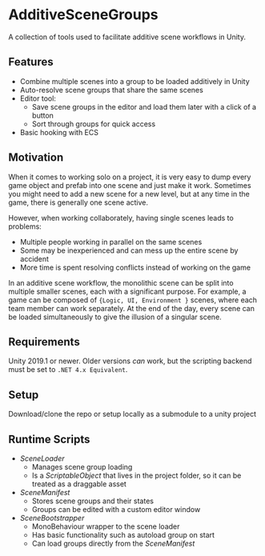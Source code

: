 # AdditiveSceneGroups

A collection of tools used to facilitate additive scene workflows in Unity.

## Features
* Combine multiple scenes into a group to be loaded additively in Unity
* Auto-resolve scene groups that share the same scenes
* Editor tool:
  * Save scene groups in the editor and load them later with a click of a button
  * Sort through groups for quick access
* Basic hooking with ECS

## Motivation

When it comes to working solo on a project, it is very easy to dump every 
game object and prefab into one scene and just make it work. Sometimes you 
might need to add a new scene for a new level, but at any time in the game,
there is generally one scene active.

However, when working collaborately, having single scenes leads to problems:
* Multiple people working in parallel on the same scenes
* Some may be inexperienced and can mess up the entire scene by accident
* More time is spent resolving conflicts instead of working on the game

In an additive scene workflow, the monolithic scene can be split into 
multiple smaller scenes, each with a significant purpose. For example, a game
 can be composed of `{Logic, UI, Environment }` scenes, where each team member can work separately.  At the end of the day, every scene can be loaded simultaneously to give the illusion of a singular scene.


## Requirements
Unity 2019.1 or newer.  Older versions *can* work, but the scripting backend must be
set to `.NET 4.x Equivalent`.


## Setup
Download/clone the repo or setup locally as a submodule to a unity project

## Runtime Scripts
  * _SceneLoader_
    * Manages scene group loading 
    * Is a _ScriptableObject_ that lives in the project folder, so it can be treated as a draggable asset
  * _SceneManifest_
    * Stores scene groups and their states
    * Groups can be edited with a custom editor window
  * _SceneBootstrapper_
    * MonoBehaviour wrapper to the scene loader
    * Has basic functionality such as autoload group on start
    * Can load groups directly from the _SceneManifest_

